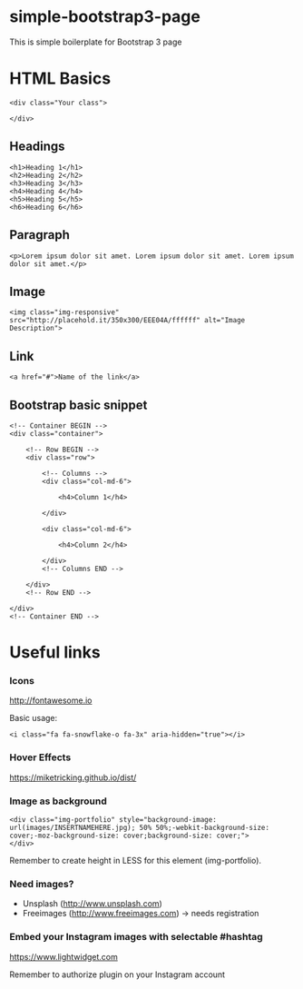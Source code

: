 # simple-bootstrap3-page
This is simple boilerplate for Bootstrap 3 page


# HTML Basics
```
<div class="Your class">

</div>
````
## Headings
```
<h1>Heading 1</h1>
<h2>Heading 2</h2>
<h3>Heading 3</h3>
<h4>Heading 4</h4>
<h5>Heading 5</h5>
<h6>Heading 6</h6>
````
## Paragraph
```
<p>Lorem ipsum dolor sit amet. Lorem ipsum dolor sit amet. Lorem ipsum dolor sit amet.</p>
```
## Image
```
<img class="img-responsive" src="http://placehold.it/350x300/EEE04A/ffffff" alt="Image Description">
````
## Link
```
<a href="#">Name of the link</a>
````
## Bootstrap basic snippet
```
<!-- Container BEGIN -->
<div class="container">

	<!-- Row BEGIN -->
	<div class="row">

		<!-- Columns -->
		<div class="col-md-6">

			<h4>Column 1</h4>

		</div>
		
		<div class="col-md-6">

			<h4>Column 2</h4>

		</div>
		<!-- Columns END -->

	</div>
	<!-- Row END -->

</div>
<!-- Container END -->
```

# Useful links

### Icons
http://fontawesome.io

Basic usage:
```
<i class="fa fa-snowflake-o fa-3x" aria-hidden="true"></i>
```

### Hover Effects
https://miketricking.github.io/dist/

### Image as background
```
<div class="img-portfolio" style="background-image: url(images/INSERTNAMEHERE.jpg); 50% 50%;-webkit-background-size: cover;-moz-background-size: cover;background-size: cover;">
</div>

```

Remember to create height in LESS for this element (img-portfolio).

### Need images?

- Unsplash (http://www.unsplash.com)
- Freeimages (http://www.freeimages.com) -> needs registration

### Embed your Instagram images with selectable #hashtag

https://www.lightwidget.com

Remember to authorize plugin on your Instagram account
